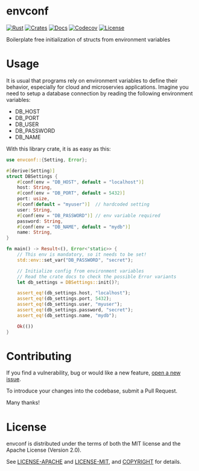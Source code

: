 # envconf

[![Rust](https://github.com/c0dearm/envconf/workflows/Rust/badge.svg?branch=master)](https://github.com/c0dearm/envconf/actions)
[![Crates](https://img.shields.io/crates/v/envconf.svg)](https://crates.io/crates/envconf)
[![Docs](https://docs.rs/envconf/badge.svg)](https://docs.rs/envconf)
[![Codecov](https://codecov.io/gh/c0dearm/envconf/branch/master/graph/badge.svg)](https://codecov.io/gh/c0dearm/envconf)
[![License](https://camo.githubusercontent.com/47069b7e06b64b608c692a8a7f40bc6915cf629c/68747470733a2f2f696d672e736869656c64732e696f2f62616467652f6c6963656e73652d417061636865322e302532464d49542d626c75652e737667)](https://github.com/c0dearm/envconf/blob/master/COPYRIGHT)

Boilerplate free initialization of structs from environment variables

# Usage

It is usual that programs rely on environment variables to define their behavior, especially for
cloud and microservies applications. Imagine you need to setup a database connection by reading the
following environment variables:

* DB_HOST
* DB_PORT
* DB_USER
* DB_PASSWORD
* DB_NAME

With this library crate, it is as easy as this:

```rust
use envconf::{Setting, Error};

#[derive(Setting)]
struct DBSettings {
    #[conf(env = "DB_HOST", default = "localhost")]
    host: String,
    #[conf(env = "DB_PORT", default = 5432)]
    port: usize,
    #[conf(default = "myuser")]  // hardcoded setting
    user: String,
    #[conf(env = "DB_PASSWORD")] // env variable required
    password: String,
    #[conf(env = "DB_NAME", default = "mydb")]
    name: String,
}

fn main() -> Result<(), Error<'static>> {
    // This env is mandatory, so it needs to be set!
    std::env::set_var("DB_PASSWORD", "secret");

    // Initialize config from environment variables
    // Read the crate docs to check the possible Error variants
    let db_settings = DBSettings::init()?;

    assert_eq!(db_settings.host, "localhost");
    assert_eq!(db_settings.port, 5432);
    assert_eq!(db_settings.user, "myuser");
    assert_eq!(db_settings.password, "secret");
    assert_eq!(db_settings.name, "mydb");

    Ok(())
}
```

# Contributing

If you find a vulnerability, bug or would like a new feature, [open a new issue](https://github.com/c0dearm/envconf/issues/new).

To introduce your changes into the codebase, submit a Pull Request.

Many thanks!

# License

envconf is distributed under the terms of both the MIT license and the
Apache License (Version 2.0).

See [LICENSE-APACHE](LICENSE-APACHE) and [LICENSE-MIT](LICENSE-MIT), and
[COPYRIGHT](COPYRIGHT) for details.